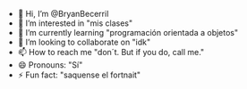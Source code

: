 - 👋 Hi, I’m @BryanBecerril
- 👀 I’m interested in "mis clases"
- 🌱 I’m currently learning "programación orientada a objetos"
- 💞️ I’m looking to collaborate on "idk"
- 📫 How to reach me "don´t. But if you do, call me."
- 😄 Pronouns: "Sí"
- ⚡ Fun fact: "saquense el fortnait"

<!---
BryanBecerril/BryanBecerril is a ✨ special ✨ repository because its `README.md` (this file) appears on your GitHub profile.
You can click the Preview link to take a look at your changes.
--->
